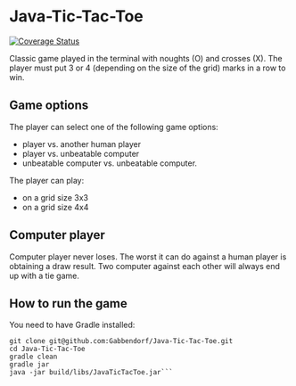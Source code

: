 # Java-Tic-Tac-Toe

[![Coverage Status](https://coveralls.io/repos/github/Gabbendorf/Java-Tic-Tac-Toe/badge.svg?branch=master)](https://coveralls.io/github/Gabbendorf/Java-Tic-Tac-Toe?branch=master)

Classic game played in the terminal with noughts (O) and crosses (X).
The player must put 3 or 4 (depending on the size of the grid) marks in a row to win.

## Game options
The player can select one of the following game options:

* player vs. another human player
* player vs. unbeatable computer
* unbeatable computer vs. unbeatable computer.

The player can play:

* on a grid size 3x3
* on a grid size 4x4

## Computer player
Computer player never loses. The worst it can do against a human player is obtaining a draw result.
Two computer against each other will always end up with a tie game.

## How to run the game
You need to have Gradle installed:

```
git clone git@github.com:Gabbendorf/Java-Tic-Tac-Toe.git
cd Java-Tic-Tac-Toe
gradle clean
gradle jar
java -jar build/libs/JavaTicTacToe.jar```
